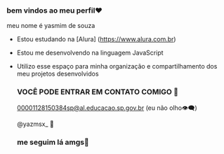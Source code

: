 ### bem vindos ao meu perfil❤
 meu nome é yasmim de souza 
 
- Estou estudando na [Alura] (https://www.alura.com.br)
- Estou me desenvolvendo na linguagem JavaScript
- Utilizo esse espaço para minha organização e compartilhamento dos meu projetos desenvolvidos

  ### VOCÊ PODE ENTRAR EM CONTATO COMIGO 💌
  00001128150384sp@al.educacao.sp.gov.br (eu não olho👁️‍🗨️)

  @yazmsx_ 🤍
  ### me seguim lá amgs💋
